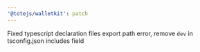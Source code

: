 ```yaml
---
'@totejs/walletkit': patch
---
```


Fixed typescript declaration files export path error, remove `dev` in tsconfig.json includes field
